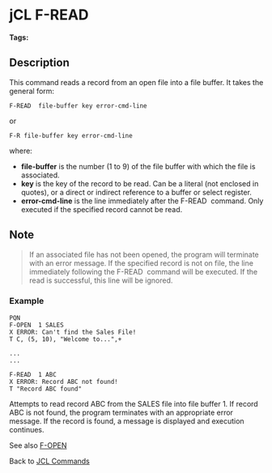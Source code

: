 # jCL F-READ

<PageHeader />

**Tags:**
<badge text='read' vertical='middle' />
<badge text='jcl' vertical='middle' />

## Description

This command reads a record from an open file into a file buffer. It takes the general form:

```
F-READ  file-buffer key error-cmd-line
```

or

```
F-R file-buffer key error-cmd-line
```

where:

- **file-buffer** is the number (1 to 9) of the file buffer with which the file is associated.
- **key** is the key of the record to be read. Can be a literal (not enclosed in quotes), or a direct or indirect reference to a buffer or select register.
- **error-cmd-line** is the line immediately after the F-READ  command. Only executed if the specified record cannot be read.

## Note

> If an associated file has not been opened, the program will terminate with an error message. If the specified record is not on file, the line immediately following the F-READ  command will be executed. If the read is successful, this line will be ignored.

### Example

```
PQN
F-OPEN  1 SALES
X ERROR: Can't find the Sales File!
T C, (5, 10), "Welcome to...",+

...
...

F-READ  1 ABC
X ERROR: Record ABC not found!
T "Record ABC found"
```

Attempts to read record ABC from the SALES file into file buffer 1. If record ABC is not found, the program terminates with an appropriate error message. If the record is found, a message is displayed and execution continues.

See also [F-OPEN](./../jcl-f--open)

Back to [JCL Commands](./../jcl-commands)
  
<PageFooter />